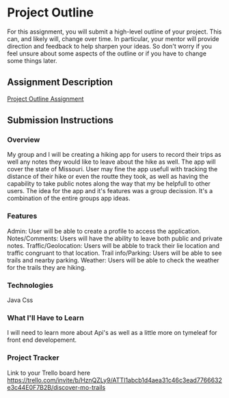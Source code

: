 # Project Outline
For this assignment, you will submit a high-level outline of your project. This can, and likely will, change over time. In particular, your mentor will provide direction and feedback to help sharpen your ideas. So don't worry if you feel unsure about some aspects of the outline or if you have to change some things later.

## Assignment Description
[Project Outline Assignment](https://education.launchcode.org/liftoff/modules/assignments/project-outline)

## Submission Instructions

### Overview
My group and I will be creating a hiking app for users to record their trips as well any notes they would like to leave about the hike as well. The app will cover the state of Missouri. User may fine the app usefull with tracking the distance of their hike or even the routte they took, as well as having the capability to take public notes along the way that my be helpfull to other users. The idea for the app and it's features was a group decission. It's a combination of the entire groups app ideas.
### Features
Admin: User will be able to create a profile to access the application.
Notes/Comments: Users will have the ability to leave both public and private notes.
Traffic/Geolocation: Users will be abble to track their lie location and traffic congruant to that location.
Trail info/Parking: Users will be able to see trails and nearby parking.
Weather: Users will be able to check the weather for the trails they are hiking.
### Technologies
Java
Css
### What I'll Have to Learn
I will need to learn more about Api's as well as a little more on tymeleaf for front end developement.
### Project Tracker
Link to your Trello board here
https://trello.com/invite/b/HznQZLy9/ATTI1abcb1d4aea31c46c3ead7766632e3c44E0F7B2B/discover-mo-trails